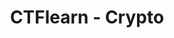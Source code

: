 ---
title : "CTFlearn - Crypto"
layout : category
permalink: /categories/Wargame/CTFlearn/Crypto/
author_profile: true
taxonomy: CTFlearn - Crypto
---